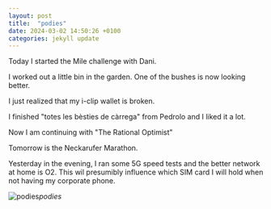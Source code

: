 ```yaml
---
layout: post
title:  "podies"
date: 2024-03-02 14:50:26 +0100
categories: jekyll update
---
```


Today I started the Mile challenge with Dani.   

I worked out a little bin in the garden. One of the bushes is now looking better.   

I just realized that my i-clip wallet is broken.   

I finished "totes les bèsties de càrrega" from Pedrolo and I liked it a lot.  

Now I am continuing with "The Rational Optimist"   

Tomorrow is the Neckarufer Marathon.  

Yesterday in the evening, I ran some 5G speed tests and the better network at home is O2. This wil presumibly influence which SIM card I will hold when not having my corporate phone.



![podies](https://lh3.googleusercontent.com/pw/AP1GczM9BGEz2831sf3a2lwVQOw0Z-oC3S91a1c77pyHr-fyyNxgoAz7tgKsEzY120c1XasdmAyhJ5QisOHxuNOUbN8SnDrn_ZdjOT4cSsWDzvNYyoRkEQ0=w2400)*podies*&nbsp;



[jekyll-docs]: https://jekyllrb.com/docs/home
[jekyll-gh]:   https://github.com/jekyll/jekyll
[jekyll-talk]: https://talk.jekyllrb.com/
